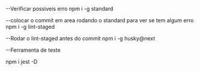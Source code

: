 --Verificar possiveis erro
npm i -g standard

--colocar o commit em area rodando o standard para ver se tem algum erro
npm i -g lint-staged

--Rodar o lint-staged antes do commit
npm i -g husky@next

--Ferramenta de teste

npm i jest -D
